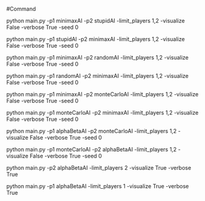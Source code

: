 
#Command

python main.py -p1 minimaxAI -p2 stupidAI -limit_players 1,2 -visualize False -verbose True -seed 0

python main.py -p1 stupidAI -p2 minimaxAI -limit_players 1,2 -visualize False -verbose True -seed 0

python main.py -p1 minimaxAI -p2 randomAI -limit_players 1,2 -visualize False -verbose True -seed 0

python main.py -p1 randomAI -p2 minimaxAI -limit_players 1,2 -visualize False -verbose True -seed 0

python main.py -p1 minimaxAI -p2 monteCarloAI -limit_players 1,2 -visualize False -verbose True -seed 0

python main.py -p1 monteCarloAI -p2 minimaxAI -limit_players 1,2 -visualize False -verbose True -seed 0

python main.py -p1 alphaBetaAI -p2 monteCarloAI -limit_players 1,2 -visualize False -verbose True -seed 0

python main.py -p1 monteCarloAI -p2 alphaBetaAI -limit_players 1,2 -visualize False -verbose True -seed 0

python main.py -p2 alphaBetaAI -limit_players 2 -visualize True -verbose True

python main.py -p1 alphaBetaAI -limit_players 1 -visualize True -verbose True
